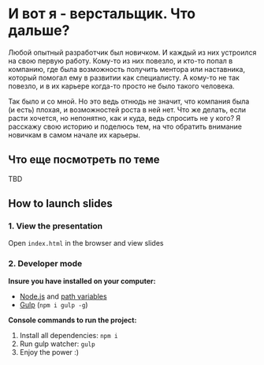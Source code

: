 # И вот я - верстальщик. Что дальше?


Любой опытный разработчик был новичком. И каждый из них устроился на свою первую работу. Кому-то из них повезло, и кто-то попал в компанию, где была возможность получить ментора или наставника, который помогал ему в развитии как специалисту. А кому-то не так повезло, и в их карьере когда-то просто не было такого человека. 

Так было и со мной. Но это ведь отнюдь не значит, что компания была (и есть) плохая, и возможностей роста в ней нет. Что же делать, если расти хочется, но непонятно, как и куда, ведь спросить не у кого? Я расскажу свою историю и поделюсь тем, на что обратить внимание новичкам в самом начале их карьеры.



## Что еще посмотреть по теме

TBD

## How to launch slides
### 1. View the presentation
Open `index.html` in the browser and view slides

### 2. Developer mode

__Insure you have installed on your computer:__

* [Node.js](https://nodejs.org/en/download/) and [path variables](http://stackoverflow.com/questions/8278143/node-js-how-to-run-node-command-from-any-path)
* [Gulp](http://gulpjs.com/) (`npm i gulp -g`)

__Console commands to run the project:__

1. Install all dependenсies: `npm i`
2. Run gulp watcher: `gulp`
3. Enjoy the power :)